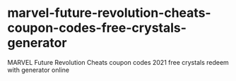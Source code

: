 # marvel-future-revolution-cheats-coupon-codes-free-crystals-generator
MARVEL Future Revolution Cheats coupon codes 2021 free crystals redeem with generator online
